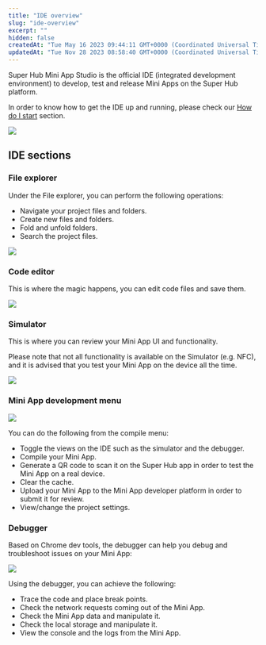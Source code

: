 ```yaml
---
title: "IDE overview"
slug: "ide-overview"
excerpt: ""
hidden: false
createdAt: "Tue May 16 2023 09:44:11 GMT+0000 (Coordinated Universal Time)"
updatedAt: "Tue Nov 28 2023 08:58:40 GMT+0000 (Coordinated Universal Time)"
---
```

Super Hub Mini App Studio is the official IDE (integrated development environment) to develop, test and release Mini Apps on the Super Hub platform.

In order to know how to get the IDE up and running, please check our [How do I start](doc:how-do-i-start) section.

![](https://files.readme.io/99e0f8b-small-ide-with-debugger.png)

## IDE sections

### File explorer

Under the File explorer, you can perform the following operations:

- Navigate your project files and folders.
- Create new files and folders.
- Fold and unfold folders.
- Search the project files.

![](https://files.readme.io/8c053c4-small-file-explorer.png)

### Code editor

This is where the magic happens, you can edit code files and save them.

![](https://files.readme.io/512d7c0-small-code-editor.png)

### Simulator

This is where you can review your Mini App UI and functionality.

 Please note that not all functionality is available on the Simulator (e.g. NFC), and it is advised that you test your Mini App on the device all the time.

![](https://files.readme.io/ee033e2-small-simulator.png)

### Mini App development menu

![](https://files.readme.io/8b56a00-small-mini-app-development-menu.png)

You can do the following from the compile menu:

- Toggle the views on the IDE such as the simulator and the debugger.
- Compile your Mini App.
- Generate a QR code to scan it on the Super Hub app in order to test the Mini App on a real device.
- Clear the cache.
- Upload your Mini App to the Mini App developer platform in order to submit it for review.
- View/change the project settings.

### Debugger

Based on Chrome dev tools, the debugger can help you debug and troubleshoot issues on your Mini App:

![](https://files.readme.io/640fa73-small-debugger.png)

Using the debugger, you can achieve the following:

- Trace the code and place break points.
- Check the network requests coming out of the Mini App.
- Check the Mini App data and manipulate it.
- Check the local storage and manipulate it.
- View the console and the logs from the Mini App.
